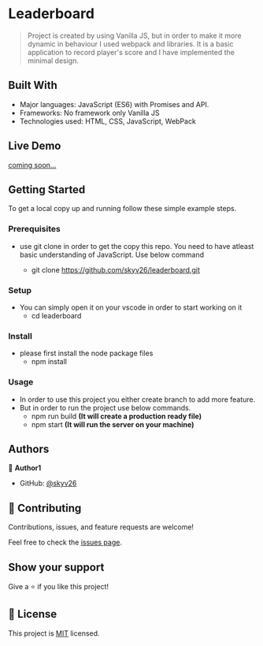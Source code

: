 
# Leaderboard

> Project is created by using Vanilla JS, but in order to make it more dynamic in behaviour I used webpack and libraries. It is a basic application to record player's score and I have implemented the minimal design.


## Built With

- Major languages: JavaScript (ES6) with Promises and API.
- Frameworks: No framework only Vanilla JS
- Technologies used: HTML, CSS, JavaScript, WebPack

## Live Demo

[coming soon...]()


## Getting Started

To get a local copy up and running follow these simple example steps.

### Prerequisites

- use git clone in order to get the copy this repo. You need to have atleast basic understanding of JavaScript. Use below command

  - git clone https://github.com/skyv26/leaderboard.git


### Setup

- You can simply open it on your vscode in order to start working on it
  - cd leaderboard


### Install

- please first install the node package files
  - npm install


### Usage

- In order to use this project you either create branch to add more feature.
- But in order to run the project use below commands.
  - npm run build **(It will create a production ready file)**
  - npm start **(It will run the server on your machine)**

## Authors

👤 **Author1**

- GitHub: [@skyv26](https://github.com/skyv26)


## 🤝 Contributing

Contributions, issues, and feature requests are welcome!

Feel free to check the [issues page](../../issues/).

## Show your support

Give a ⭐️ if you like this project!

## 📝 License

This project is [MIT](./LICENSE) licensed.